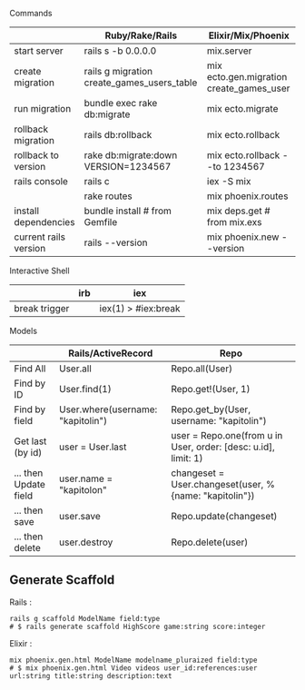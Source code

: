 Commands

|                      | Ruby/Rake/Rails                            | Elixir/Mix/Phoenix                        |
|----------------------|--------------------------------------------|------------------------------------------|
| start server         | rails s -b 0.0.0.0                         | mix.server                               |
| create migration     | rails g migration create_games_users_table | mix ecto.gen.migration create_games_user |
| run migration        | bundle exec rake db:migrate                | mix ecto.migrate                         |
| rollback migration   | rails db:rollback                          | mix ecto.rollback                        |
| rollback to version  | rake db:migrate:down VERSION=1234567       | mix ecto.rollback --to 1234567           |
| rails console        | rails c                                    | iex -S mix                               |
|                      | rake routes                                | mix phoenix.routes                       |
| install dependencies | bundle install # from Gemfile              | mix deps.get # from  mix.exs             |
| current rails version| rails --version                            | mix phoenix.new --version                |

Interactive Shell

|                      | irb                                        | iex                                      |
|----------------------|--------------------------------------------|------------------------------------------|
| break trigger        | <Ctrl-C>                                   | iex(1) > #iex:break                      |

Models

|                      | Rails/ActiveRecord                         | Repo                                     |
|----------------------|--------------------------------------------|------------------------------------------|
| Find All             | User.all                                   | Repo.all(User)                           |
| Find by ID           | User.find(1)                               | Repo.get!(User, 1)                       |
| Find by field        | User.where(username: "kapitolin")          | Repo.get_by(User, username: "kapitolin") |
| Get last (by id)     | user = User.last                           | user = Repo.one(from u in User, order: [desc: u.id], limit: 1) |
| ... then Update field| user.name = "kapitolon"                    | changeset = User.changeset(user, %{name: "kapitolin"}) |
| ... then save        | user.save                                  | Repo.update(changeset)                   |
| ... then delete      | user.destroy                               | Repo.delete(user)                        |


Generate Scaffold
---

Rails :

```
rails g scaffold ModelName field:type
# $ rails generate scaffold HighScore game:string score:integer
```

Elixir :

```
mix phoenix.gen.html ModelName modelname_pluraized field:type
# $ mix phoenix.gen.html Video videos user_id:references:user url:string title:string description:text
```



